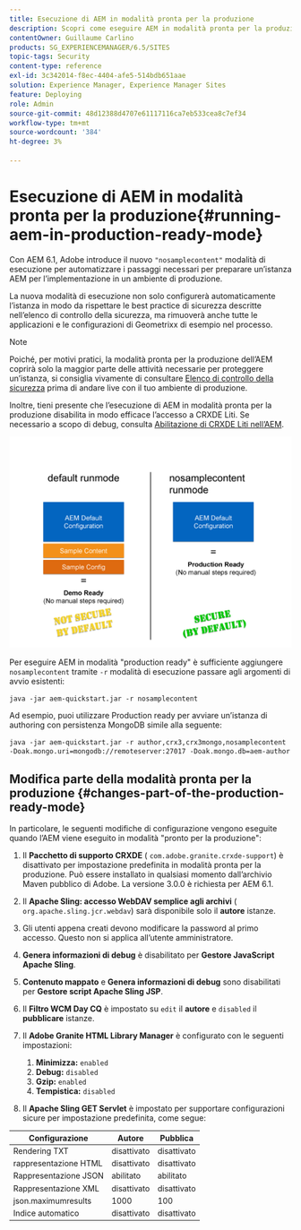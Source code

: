 ```yaml
---
title: Esecuzione di AEM in modalità pronta per la produzione
description: Scopri come eseguire AEM in modalità pronta per la produzione.
contentOwner: Guillaume Carlino
products: SG_EXPERIENCEMANAGER/6.5/SITES
topic-tags: Security
content-type: reference
exl-id: 3c342014-f8ec-4404-afe5-514bdb651aae
solution: Experience Manager, Experience Manager Sites
feature: Deploying
role: Admin
source-git-commit: 48d12388d4707e61117116ca7eb533cea8c7ef34
workflow-type: tm+mt
source-wordcount: '384'
ht-degree: 3%

---
```


# Esecuzione di AEM in modalità pronta per la produzione{#running-aem-in-production-ready-mode}

Con AEM 6.1, Adobe introduce il nuovo `"nosamplecontent"` modalità di esecuzione per automatizzare i passaggi necessari per preparare un’istanza AEM per l’implementazione in un ambiente di produzione.

La nuova modalità di esecuzione non solo configurerà automaticamente l’istanza in modo da rispettare le best practice di sicurezza descritte nell’elenco di controllo della sicurezza, ma rimuoverà anche tutte le applicazioni e le configurazioni di Geometrixx di esempio nel processo.

>[!NOTE]
>
>Poiché, per motivi pratici, la modalità pronta per la produzione dell’AEM coprirà solo la maggior parte delle attività necessarie per proteggere un’istanza, si consiglia vivamente di consultare [Elenco di controllo della sicurezza](/help/sites-administering/security-checklist.md) prima di andare live con il tuo ambiente di produzione.
>
>Inoltre, tieni presente che l’esecuzione di AEM in modalità pronta per la produzione disabilita in modo efficace l’accesso a CRXDE Liti. Se necessario a scopo di debug, consulta [Abilitazione di CRXDE Liti nell’AEM](/help/sites-administering/enabling-crxde-lite.md).

![chlimage_1-83](assets/chlimage_1-83a.png)

Per eseguire AEM in modalità &quot;production ready&quot; è sufficiente aggiungere `nosamplecontent` tramite `-r` modalità di esecuzione passare agli argomenti di avvio esistenti:

```shell
java -jar aem-quickstart.jar -r nosamplecontent
```

Ad esempio, puoi utilizzare Production ready per avviare un’istanza di authoring con persistenza MongoDB simile alla seguente:

```shell
java -jar aem-quickstart.jar -r author,crx3,crx3mongo,nosamplecontent -Doak.mongo.uri=mongodb://remoteserver:27017 -Doak.mongo.db=aem-author
```

## Modifica parte della modalità pronta per la produzione {#changes-part-of-the-production-ready-mode}

In particolare, le seguenti modifiche di configurazione vengono eseguite quando l’AEM viene eseguito in modalità &quot;pronto per la produzione&quot;:

1. Il **Pacchetto di supporto CRXDE** ( `com.adobe.granite.crxde-support`) è disattivato per impostazione predefinita in modalità pronta per la produzione. Può essere installato in qualsiasi momento dall’archivio Maven pubblico di Adobe. La versione 3.0.0 è richiesta per AEM 6.1.

1. Il **Apache Sling: accesso WebDAV semplice agli archivi** ( `org.apache.sling.jcr.webdav`) sarà disponibile solo il **autore** istanze.

1. Gli utenti appena creati devono modificare la password al primo accesso. Questo non si applica all’utente amministratore.
1. **Genera informazioni di debug** è disabilitato per **Gestore JavaScript Apache Sling**.

1. **Contenuto mappato** e **Genera informazioni di debug** sono disabilitati per **Gestore script Apache Sling JSP**.

1. Il **Filtro WCM Day CQ** è impostato su `edit` il **autore** e `disabled` il **pubblicare** istanze.

1. Il **Adobe Granite HTML Library Manager** è configurato con le seguenti impostazioni:

   1. **Minimizza:** `enabled`
   1. **Debug:** `disabled`
   1. **Gzip:** `enabled`
   1. **Tempistica:** `disabled`

1. Il **Apache Sling GET Servlet** è impostato per supportare configurazioni sicure per impostazione predefinita, come segue:

| **Configurazione** | **Autore** | **Pubblica** |
|---|---|---|
| Rendering TXT | disattivato | disattivato |
| rappresentazione HTML | disattivato | disattivato |
| Rappresentazione JSON | abilitato | abilitato |
| Rappresentazione XML | disattivato | disattivato |
| json.maximumresults | 1000 | 100 |
| Indice automatico | disattivato | disattivato |
